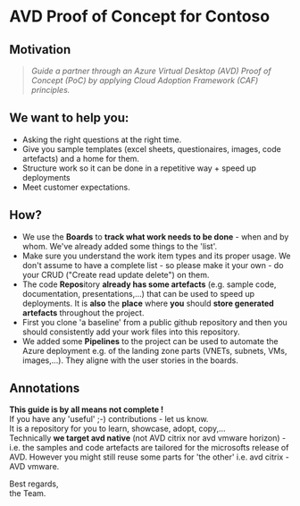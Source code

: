 # AVD Proof of Concept for Contoso

## Motivation
>*Guide a partner through an Azure Virtual Desktop (AVD) Proof of Concept (PoC) by applying Cloud Adoption Framework (CAF) principles.*
 

## We want to help you:
- Asking the right questions at the right time.
- Give you sample templates (excel sheets, questionaires, images, code artefacts) and a home for them.
- Structure work so it can be done in a repetitive way + speed up deployments
- Meet customer expectations.

## How?
- We use the **Boards** to **track what work needs to be done** - when and by whom. We've already added some things to the 'list'.
- Make sure you understand the work item types and its proper usage. We don't assume to have a complete list - so please make it your own - do your CRUD ("Create read update delete") on them.
- The code **Repos**itory **already has some artefacts** (e.g. sample code, documentation, presentations,...) that can be used to speed up deployments. It is **also** the **place** where **you** should **store generated artefacts** throughout the project. 
- First you clone 'a baseline' from a public github repository and then you should consistently add your work files into this repository.
- We added some **Pipelines** to the project can be used to automate the Azure deployment e.g. of the landing zone parts (VNETs, subnets, VMs, images,...). They aligne with the user stories in the boards. 

## Annotations
**This guide is by all means not complete !**  
If you have any 'useful' ;-) contributions - let us know.  
It is a repository for you to learn, showcase, adopt, copy,...  
Technically **we target avd native** (not AVD citrix nor avd vmware horizon) - i.e. the samples and code artefacts are tailored for the microsofts release of AVD. However you might still reuse some parts for 'the other' i.e. avd citrix - AVD vmware.
  
Best regards,  
the Team.

